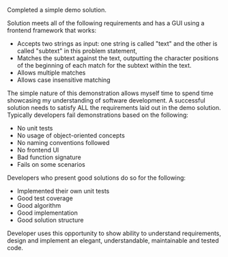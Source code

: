 Completed a simple demo solution.

Solution meets all of the following requirements and has a GUI using a frontend framework that works:

- Accepts two strings as input: one string is called "text" and the other is called "subtext" in this problem statement,
- Matches the subtext against the text, outputting the character positions of the beginning of each match for the subtext within the text.
- Allows multiple matches
- Allows case insensitive matching

The simple nature of this demonstration allows myself time to spend time showcasing my understanding of software development. 
A successful solution needs to satisfy ALL the requirements laid out in the demo solution.
Typically developers fail demonstrations based on the following:
- No unit tests 
- No usage of object-oriented concepts
- No naming conventions followed 
- No frontend UI
- Bad function signature
- Fails on some scenarios

Developers who present good solutions do so for the following:
- Implemented their own unit tests
- Good test coverage
- Good algorithm
- Good implementation
- Good solution structure 

Developer uses this opportunity to show ability to understand requirements, design and implement an elegant, understandable, maintainable and tested code.
